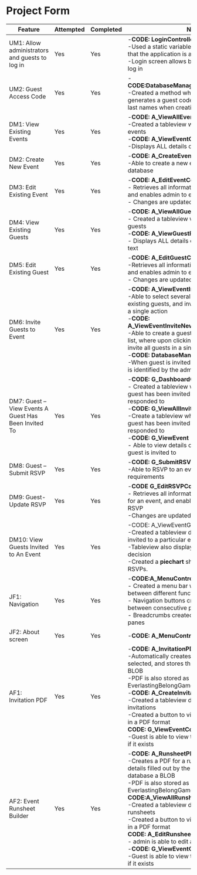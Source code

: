 # Project Form

|  Feature | Attempted  | Completed  | Notes  |
|---|---|---|---|
| UM1: Allow administrators and guests to log in  | Yes  | Yes  |-**CODE: LoginController**<br/>-Used a static variable to store current user so that the application is aware of who is logged in<br/>-Login screen allows both admin and guests to log in |
| UM2: Guest Access Code  | Yes  | Yes  | -**CODE:DatabaseManager.generateGuestCode()**<br/>-Created a method which automatically generates a guest code based on their first and last names when creating a new guest|
| DM1: View Existing Events  | Yes  | Yes  | -**CODE: A_ViewAllEventsController**<br/>-Created a tableview which displays all existing events<br/>-**CODE: A_ViewEventController**<br/>-Displays ALL details of a particular event in text|
| DM2: Create New Event  | Yes  | Yes  | -**CODE: A_CreateEventController**<br/>-Able to create a new event and store it in the database|
| DM3: Edit Existing Event | Yes  | Yes  | -**CODE: A_EditEventController**<br/>- Retrieves all information of an existing event and enables admin to edit this information<br/>- Changes are updated in the database |
| DM4: View Existing Guests  | Yes  | Yes  | -**CODE: A_ViewAllGuestsController**<br/>- Created a tableview which displays all existing guests<br/>-**CODE: A_ViewGuestProfilController**<br/>- Displays ALL details of a particular guest in text|
| DM5: Edit Existing Guest  | Yes  | Yes  | -**CODE: A_EditGuestController**<br/>-Retrieves all information of an existing guest and enables admin to edit this information<br/>- Changes are updated in the database|
| DM6: Invite Guests to Event  | Yes  | Yes  | -**CODE: A_ViewEventInviteGuestController**<br/>-Able to select several guests from a list of existing guests, and invite them all to an event in a single action<br/>-**CODE: A_ViewEventInviteNewGuestController**<br/>-Able to create a guest and add them to a guest list, where upon clicking ‘invite to event’, it will invite all guests in a single action<br/>-**CODE: DatabaseManager.inviteToEvent()**<br/>-When guest is invited to an event, the invitation is identified by the admin whom is logged in.|
| DM7: Guest – View Events A Guest Has Been Invited To  | Yes  | Yes  | -**CODE: G_DashboardController**<br/>- Created a tableview which displays events a guest has been invited to and **has already** responded to<br/>-**CODE: G_ViewAllInvitationsController**<br/>-Create a tableview which displays events a guest has been invited to and has **not yet** responded to<br/>-**CODE: G_ViewEvent**<br/>- Able to view details of particular event that guest is invited to|
| DM8: Guest – Submit RSVP   | Yes  | Yes  |  -**CODE: G_SubmitRSVPController**<br/>-Able to RSVP to an event, and fill out dietary requirements|
| DM9: Guest- Update RSVP  | Yes  | Yes  | -**CODE G_EditRSVPController**<br/>- Retrieves all information of an existing RSVP for an event, and enables guest to update this RSVP<br/>-Changes are updated in the database |
|  DM10: View Guests Invited to An Event | Yes  | Yes  |-CODE: A_ViewEventGuestList<br/>-Created a tableview displaying all guests invited to a particular event<br/>-Tableview also displays each guests RSVP decision<br/>-Created a **piechart** showing the different RSVPs.|
|  JF1: Navigation | Yes  | Yes  | -**CODE:A_MenuController**<br/>- Created a menu bar which enables navigation between different functions<br/>- Navigation buttons created to navigate between consecutive panes<br/>- Breadcrumbs created to navigate between panes|
|  JF2: About screen | Yes  | Yes  | -**CODE: A_MenuController**  |
|   AF1: Invitation PDF| Yes  | Yes  |  -**CODE: A_InvitationPDFController**<br/>-Automatically creates a PDF for an event selected, and stores this in the database as  a BLOB<br/>-PDF is also stored as a file in infs2605-20t1-EverlastingBelongGame folder.<br/>-**CODE: A_CreateInvitationController**<br/>-Created a tableview displaying all existing invitations<br/>-Created a button to view an existing invitation in a PDF format<br/>**CODE: G_ViewEventController**<br/>-Guest is able to view the invitation for an event if it exists|
|  AF2: Event Runsheet Builder | Yes  | Yes  | -**CODE: A_RunsheetPDFController**<br/>-Creates a PDF for a runsheet depending on the details filled out by the admin, stores it in to the database a BLOB<br/>-PDF is also stored as a file in infs2605-20t1-EverlastingBelongGame folder.<br/>**CODE:A_ViewAllRunsheetsController**<br/>-Created a tableview displaying all existing runsheets<br/>-Created a button to view an existing runsheet in a PDF format<br/>**CODE: A_EditRunsheetController**<br/>- admin is able to edit an existing runsheet<br/>-**CODE: G_ViewEventController**<br/>-Guest is able to view the runsheet for an event if it exists|

